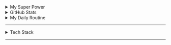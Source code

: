 
<details>
<summary>My Super Power</summary>
I solve problems using code:
<ul>
    <a href="https://github.com/ElvisMw/Projects/tree/main/Bash">
    <img src="gif/shell.png" alt="Python Icon" width="15" height="25"> Bash Mini-Projects</a>
    <br>
    <a href="https://github.com/ElvisMw/Projects/tree/main/Python">
    <img src="gif/python.png" alt="Python Icon" width="12" height="12">   Python Mini-Projects</a>
    <br>

</ul>



</details>
<details>
  <summary>GitHub Stats</summary>
<a href="https://github.com/ElvisMw/github-readme-stats">
  <img height=200 align="center" src="https://github-readme-stats.vercel.app/api?username=ElvisMw&show_icons=true&theme=transparent&include_all_commits=true&text_color=ffffff&title_color=ffffff&rank_icon=github&cache_seconds=2160"/>
</a>

<a href="https://github.com/ElvisMw/convoychat">
  <img height=200 align="center" src="https://github-readme-stats.vercel.app/api/top-langs?username=ElvisMw&layout=compact&langs_count=8&card_width=320true&theme=transparent&include_all_commits=true&text_color=ffffff&title_color=ffffff"/>
</a>
<hr style= "border-top: 1px solid white;">
</details>
<details>
  <summary>My Daily Routine</summary>

  <div align="center">
    <img src="gif/shakee.gif" alt="duty" width="467" height="200" style="border: 2px solid white; border-radius: 5px;">
  </div>
</details>
<hr>
<details>
  <summary>Tech Stack</summary>

  # Tech Stack
[![techstack logo](https://readme-components.vercel.app/api?component=logo&logo=python&animation=spin&fill=black)](https://github.com/harish-sethuraman/readme-components)
[![techstack logo](https://readme-components.vercel.app/api?component=logo&logo=C&fill=black)](https://github.com/harish-sethuraman/readme-components)
[![techstack logo](https://readme-components.vercel.app/api?component=logo&logo=JavaScript&fill=black)](https://github.com/harish-sethuraman/readme-components)
[![techstack logo](https://readme-components.vercel.app/api?component=logo&logo=Puppet&fill=black)](https://github.com/harish-sethuraman/readme-components)
[![techstack logo](https://readme-components.vercel.app/api?component=logo&logo=Docker&fill=black)](https://github.com/harish-sethuraman/readme-components)
[![techstack logo](https://readme-components.vercel.app/api?component=logo&logo=Git&fill=black)](https://github.com/harish-sethuraman/readme-components)
[![techstack logo](https://readme-components.vercel.app/api?component=logo&logo=Django&fill=black)](https://github.com/harish-sethuraman/readme-components)
[![techstack logo](https://readme-components.vercel.app/api?component=logo&logo=HTML&fill=black)](https://github.com/harish-sethuraman/readme-components)
</details>
<hr>
